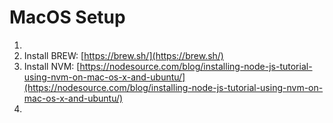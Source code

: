 # MacOS Setup

1. 
2. Install BREW: [https://brew.sh/](https://brew.sh/)
3. Install NVM: [https://nodesource.com/blog/installing-node-js-tutorial-using-nvm-on-mac-os-x-and-ubuntu/](https://nodesource.com/blog/installing-node-js-tutorial-using-nvm-on-mac-os-x-and-ubuntu/)
4. 


<!--stackedit_data:
eyJoaXN0b3J5IjpbLTI2MTM5Mjc0MF19
-->